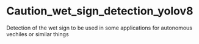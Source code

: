 # Caution_wet_sign_detection_yolov8
Detection of the wet sign to be used in some applications for autonomous vechiles or similar things
